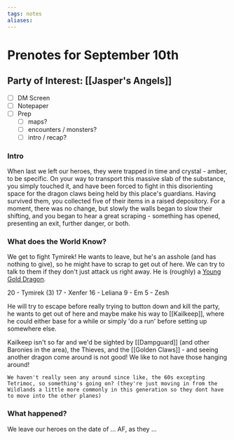 ```yaml
---
tags: notes
aliases:
---
```


# Prenotes for September 10th
## Party of Interest: [[Jasper's Angels]]
- [ ] DM Screen
- [ ] Notepaper
- [ ] Prep
	- [ ] maps?
	- [ ] encounters / monsters?
	- [ ] intro / recap?

### Intro

When last we left our heroes, they were trapped in time and crystal - amber, to be specific. On your way to transport this massive slab of the substance, you simply touched it, and have been forced to fight in this disorienting space for the dragon claws being held by this place's guardians. Having survived them, you collected five of their items in a raised depository. For a moment, there was no change, but slowly the walls began to slow their shifting, and you began to hear a great scraping - something has opened, presenting an exit, further danger, or both.

### What does the World Know?

We get to fight Tymirek! He wants to leave, but he's an asshole (and has nothing to give), so he might have to scrap to get out of here. We can try to talk to them if they don't just attack us right away. He is (roughly) a [Young Gold Dragon](https://www.aidedd.org/dnd/monstres.php?vo=young-gold-dragon).

20 - Tymirek (3)
17 - Xenfer
16 - Leliana
9 - Em
5 - Zesh

He will try to escape before really trying to button down and kill the party, he wants to get out of here and maybe make his way to [[Kailkeep]], where he could either base for a while or simply 'do a run' before setting up somewhere else. 

Kailkeep isn't so far and we'd be sighted by [[Dampguard]] (and other Baronies in the area), the Thieves, and the [[Golden Claws]] - and seeing another dragon come around is not good! We like to not have those hanging around! 

```
We haven't really seen any around since like, the 60s excepting Tetrimoc, so something's going on? (they're just moving in from the Wildlands a little more commonly in this generation so they dont have to move into the other planes)
```


### What happened?


We leave our heroes on the date of ... AF, as they ...